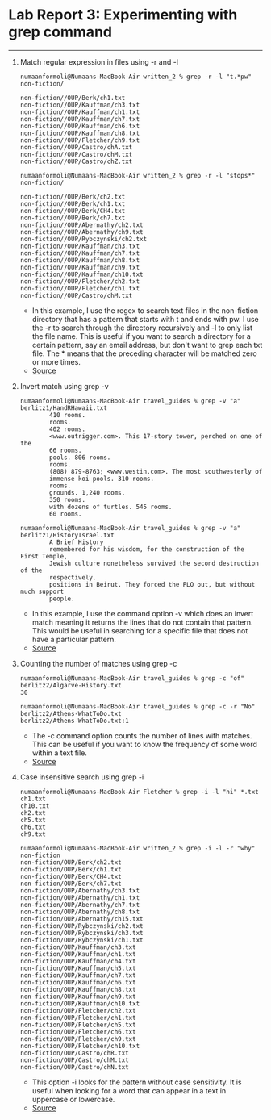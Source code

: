 # Lab Report 3: Experimenting with grep command
---

1. Match regular expression in files using -r and -l


    ```
    numaanformoli@Numaans-MacBook-Air written_2 % grep -r -l "t.*pw" non-fiction/

    non-fiction//OUP/Berk/ch1.txt
    non-fiction//OUP/Kauffman/ch3.txt
    non-fiction//OUP/Kauffman/ch1.txt
    non-fiction//OUP/Kauffman/ch7.txt
    non-fiction//OUP/Kauffman/ch6.txt
    non-fiction//OUP/Kauffman/ch8.txt
    non-fiction//OUP/Fletcher/ch9.txt
    non-fiction//OUP/Castro/chA.txt
    non-fiction//OUP/Castro/chM.txt
    non-fiction//OUP/Castro/chZ.txt

    ```
    ```
    numaanformoli@Numaans-MacBook-Air written_2 % grep -r -l "stops*" non-fiction/         

    non-fiction//OUP/Berk/ch2.txt
    non-fiction//OUP/Berk/ch1.txt
    non-fiction//OUP/Berk/CH4.txt
    non-fiction//OUP/Berk/ch7.txt
    non-fiction//OUP/Abernathy/ch2.txt
    non-fiction//OUP/Abernathy/ch9.txt
    non-fiction//OUP/Rybczynski/ch2.txt
    non-fiction//OUP/Kauffman/ch3.txt
    non-fiction//OUP/Kauffman/ch7.txt
    non-fiction//OUP/Kauffman/ch8.txt
    non-fiction//OUP/Kauffman/ch9.txt
    non-fiction//OUP/Kauffman/ch10.txt
    non-fiction//OUP/Fletcher/ch2.txt
    non-fiction//OUP/Fletcher/ch1.txt
    non-fiction//OUP/Castro/chM.txt
    ```
    - In this example, I use the regex to search text files in the non-fiction directory that has a pattern that starts with t and ends with pw. I use the -r to search through the directory recursively and -l to only list the file name. This is useful if you want to search a directory for a certain pattern, say an email address, but don't want to grep each txt file. The * means that the preceding character will be matched zero or more times.
    - [Source](https://www.thegeekstuff.com/2009/03/15-practical-unix-grep-command-examples/)
 
 
2. Invert match using grep -v

    ```
    numaanformoli@Numaans-MacBook-Air travel_guides % grep -v "a" berlitz1/HandRHawaii.txt
            410 rooms.
            rooms.
            402 rooms.
            <www.outrigger.com>. This 17-story tower, perched on one of the
            66 rooms.
            pools. 806 rooms.
            rooms.
            (808) 879-8763; <www.westin.com>. The most southwesterly of
            immense koi pools. 310 rooms.
            rooms.
            grounds. 1,240 rooms.
            350 rooms.
            with dozens of turtles. 545 rooms.
            60 rooms.
    ```
    ```
    numaanformoli@Numaans-MacBook-Air travel_guides % grep -v "a" berlitz1/HistoryIsrael.txt    
            A Brief History
            remembered for his wisdom, for the construction of the First Temple,
            Jewish culture nonetheless survived the second destruction of the
            respectively.
            positions in Beirut. They forced the PLO out, but without much support
            people.
    ```
    - In this example, I use the command option -v which does an invert match meaning it returns the lines that do not contain that pattern. This would be useful in searching for a specific file that does not have a particular pattern.
    - [Source](https://www.thegeekstuff.com/2009/03/15-practical-unix-grep-command-examples/)


3. Counting the number of matches using grep -c

    ```
    numaanformoli@Numaans-MacBook-Air travel_guides % grep -c "of" berlitz2/Algarve-History.txt
    30
    ```
    ```
    numaanformoli@Numaans-MacBook-Air travel_guides % grep -c -r "No" berlitz2/Athens-WhatToDo.txt 
    berlitz2/Athens-WhatToDo.txt:1
    ```
    - The -c command option counts the number of lines with matches. This can be useful if you want to know the frequency of some word within a text file.
    - [Source](https://www.thegeekstuff.com/2009/03/15-practical-unix-grep-command-examples/)


4. Case insensitive search using grep -i

    ```
    numaanformoli@Numaans-MacBook-Air Fletcher % grep -i -l "hi" *.txt  
    ch1.txt
    ch10.txt
    ch2.txt
    ch5.txt
    ch6.txt
    ch9.txt
    ```

    ```
    numaanformoli@Numaans-MacBook-Air written_2 % grep -i -l -r "why" non-fiction 
    non-fiction/OUP/Berk/ch2.txt
    non-fiction/OUP/Berk/ch1.txt
    non-fiction/OUP/Berk/CH4.txt
    non-fiction/OUP/Berk/ch7.txt
    non-fiction/OUP/Abernathy/ch3.txt
    non-fiction/OUP/Abernathy/ch1.txt
    non-fiction/OUP/Abernathy/ch7.txt
    non-fiction/OUP/Abernathy/ch8.txt
    non-fiction/OUP/Abernathy/ch15.txt
    non-fiction/OUP/Rybczynski/ch2.txt
    non-fiction/OUP/Rybczynski/ch3.txt
    non-fiction/OUP/Rybczynski/ch1.txt
    non-fiction/OUP/Kauffman/ch3.txt
    non-fiction/OUP/Kauffman/ch1.txt
    non-fiction/OUP/Kauffman/ch4.txt
    non-fiction/OUP/Kauffman/ch5.txt
    non-fiction/OUP/Kauffman/ch7.txt
    non-fiction/OUP/Kauffman/ch6.txt
    non-fiction/OUP/Kauffman/ch8.txt
    non-fiction/OUP/Kauffman/ch9.txt
    non-fiction/OUP/Kauffman/ch10.txt
    non-fiction/OUP/Fletcher/ch2.txt
    non-fiction/OUP/Fletcher/ch1.txt
    non-fiction/OUP/Fletcher/ch5.txt
    non-fiction/OUP/Fletcher/ch6.txt
    non-fiction/OUP/Fletcher/ch9.txt
    non-fiction/OUP/Fletcher/ch10.txt
    non-fiction/OUP/Castro/chR.txt
    non-fiction/OUP/Castro/chM.txt
    non-fiction/OUP/Castro/chN.txt
    ```
    - This option -i looks for the pattern without case sensitivity. It is useful when looking for a word that can appear in a text in uppercase or lowercase.
    - [Source](https://linuxhandbook.com/grep-command-examples/)
